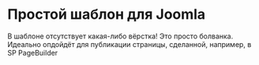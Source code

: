 # Простой шаблон для Joomla
В шаблоне отсутствует какая-либо вёрстка! Это просто болванка. Идеально опдойдёт для публикации страницы, сделанной, например, в SP PageBuilder
